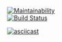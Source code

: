[![Maintainability](https://api.codeclimate.com/v1/badges/e37220ee41d19b15cfa4/maintainability)](https://codeclimate.com/github/ArtemRakov/frontend-project-lvl1/maintainability)	
[![Build Status](https://travis-ci.org/ArtemRakov/frontend-project-lvl1.svg?branch=master)](https://travis-ci.org/ArtemRakov/frontend-project-lvl1)

[![asciicast](https://asciinema.org/a/cWqLhK8yli6xXuN8bluNwK0Lm.svg)](https://asciinema.org/a/cWqLhK8yli6xXuN8bluNwK0Lm)